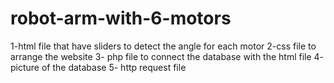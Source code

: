 # robot-arm-with-6-motors
  1-html file that have sliders to detect the angle for each motor
  2-css file to arrange the website
  3- php file to connect the database with the html file
  4- picture of the database
  5- http request file
